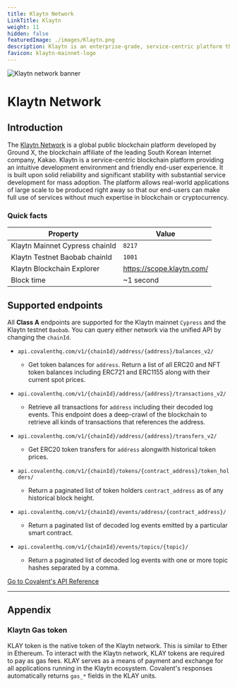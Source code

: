```yaml
---
title: Klaytn Network
LinkTitle: Klaytn
weight: 11
hidden: false
featuredImage: ./images/Klaytn.png
description: Klaytn is an enterprise-grade, service-centric platform that brings user-friendly blockchain experience to millions.
favicon: klaytn-mainnet-logo
---
```


![Klaytn network banner](../images/Klaytn.png)

# Klaytn Network

## Introduction

The [Klaytn Network](https://klaytn.foundation/) is a global public blockchain platform developed by Ground X, the blockchain affiliate of the leading South Korean Internet company, Kakao.
Klaytn is a service-centric blockchain platform providing an intuitive development environment and friendly end-user experience. It is built upon solid reliability and significant stability with substantial service development for mass adoption.
The platform allows real-world applications of large scale to be produced right away so that our end-users can make full use of services without much expertise in blockchain or cryptocurrency.

### Quick facts

<TableWrap>

|Property|Value|
|---|---|
|Klaytn Mainnet Cypress chainId|`8217`|
|Klaytn Testnet Baobab chainId|`1001`|
|Klaytn Blockchain Explorer|https://scope.klaytn.com/|
|Block time|~1 second|

</TableWrap>


## Supported endpoints

<Aside>

All __Class A__ endpoints are supported for the Klaytn mainnet `Cypress` and the Klaytn testnet `Baobab`. You can query either network via the unified API by changing the `chainId`.

</Aside>


<Definitions>

- `api.covalenthq.com/v1/{chainId}/address/{address}/balances_v2/` 
  - Get token balances for `address`. Return a list of all ERC20 and NFT token balances including ERC721 and ERC1155 along with their current spot prices.

- `api.covalenthq.com/v1/{chainId}/address/{address}/transactions_v2/` 
  - Retrieve all transactions for `address` including their decoded log events. This endpoint does a deep-crawl of the blockchain to retrieve all kinds of transactions that references the address.

- `api.covalenthq.com/v1/{chainId}/address/{address}/transfers_v2/` 
  - Get ERC20 token transfers for `address` alongwith historical token prices.

- `api.covalenthq.com/v1/{chainId}/tokens/{contract_address}/token_holders/` 
  - Return a paginated list of token holders `contract_address` as of any historical block height.

- `api.covalenthq.com/v1/{chainId}/events/address/{contract_address}/` 
  - Return a paginated list of decoded log events emitted by a particular smart contract.

- `api.covalenthq.com/v1/{chainId}/events/topics/{topic}/` 
  - Return a paginated list of decoded log events with one or more topic hashes separated by a comma.

</Definitions>



<a target="_blank" class="Button Button-is-docs-primary" href="https://www.covalenthq.com/docs/api/">Go to Covalent's API Reference</a>

--- 


## Appendix


### Klaytn Gas token

KLAY token is the native token of the Klaytn network. This is similar to Ether in Ethereum. To interact with the Klaytn network, KLAY tokens are required to pay as gas fees. KLAY serves as a means of payment and exchange for all applications running in the Klaytn ecosystem. Covalent's  responses automatically returns `gas_*` fields in the KLAY units.
